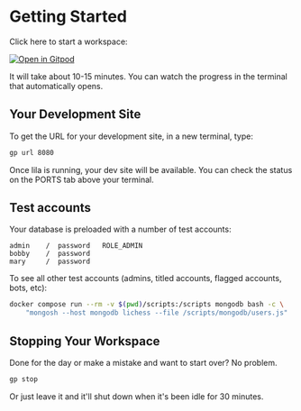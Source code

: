# Getting Started

Click here to start a workspace:

[![Open in Gitpod](https://gitpod.io/button/open-in-gitpod.svg)](https://gitpod.io/new/#https://github.com/lichess-org/lila-docker)

It will take about 10-15 minutes. You can watch the progress in the terminal that automatically opens.

## Your Development Site

To get the URL for your development site, in a new terminal, type:

```bash
gp url 8080
```

Once lila is running, your dev site will be available. You can check the status on the PORTS tab above your terminal.

## Test accounts

Your database is preloaded with a number of test accounts:

    admin    /  password   ROLE_ADMIN
    bobby    /  password
    mary     /  password

To see all other test accounts (admins, titled accounts, flagged accounts, bots, etc):

```bash
docker compose run --rm -v $(pwd)/scripts:/scripts mongodb bash -c \
    "mongosh --host mongodb lichess --file /scripts/mongodb/users.js"
```

## Stopping Your Workspace

Done for the day or make a mistake and want to start over? No problem.

```bash
gp stop
```

Or just leave it and it'll shut down when it's been idle for 30 minutes.
